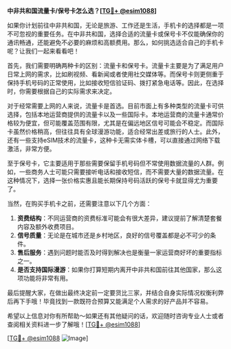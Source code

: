 **中非共和国流量卡/保号卡怎么选？[[TG💪+ @esim1088](https://t.me/s/esim1088)]**

如果你计划前往中非共和国，无论是旅游、工作还是生活，手机卡的选择都是一项不可忽视的重要任务。在中非共和国，选择合适的流量卡或保号卡不仅能确保你的通讯畅通，还能避免不必要的麻烦和高额费用。那么，如何挑选适合自己的手机卡呢？让我们一起来看看吧！

首先，我们需要明确两种卡的区别：流量卡和保号卡。流量卡主要是为了满足用户日常上网的需求，比如刷视频、看新闻或者使用社交媒体等。而保号卡则更侧重于保持手机号码的正常使用，比如接收短信验证码、拨打紧急电话等。因此，在选择时，你需要根据自己的实际需求来决定。

对于经常需要上网的人来说，流量卡是首选。目前市面上有多种类型的流量卡可供选择，包括本地运营商提供的流量卡以及一些国际卡。本地运营商的流量卡通常价格较为便宜，但可能覆盖范围有限，尤其是在偏远地区信号可能会不稳定。而国际卡虽然价格稍高，但往往具有全球漫游功能，适合经常出差或旅行的人士。此外，还有一些支持eSIM技术的流量卡，这种卡无需实体卡槽，可以直接通过网络下载激活，非常方便。

至于保号卡，它主要适用于那些需要保留手机号码但不常使用数据流量的人群。例如，一些商务人士可能只需要接听电话和接收短信，而不需要大量的数据流量。在这种情况下，选择一张价格实惠且能长期保持号码活跃的保号卡就显得尤为重要了。

当然，在购买手机卡之前，还需要注意以下几个方面：

1. **资费结构**：不同运营商的资费标准可能会有很大差异，建议提前了解清楚套餐内容及额外收费项目。
2. **信号质量**：无论是在城市还是乡村地区，良好的信号覆盖都是必不可少的条件。
3. **售后服务**：遇到问题时能否及时得到解决也是衡量一家运营商好坏的重要指标之一。
4. **是否支持国际漫游**：如果你打算短期内离开中非共和国前往其他国家，那么这项功能将非常有用。

最后提醒大家，在做出最终决定前一定要货比三家，并结合自身实际情况权衡利弊后再下手哦！毕竟找到一款既符合预算又能满足个人需求的好产品并不容易。

希望以上信息对你有所帮助～如果还有其他疑问的话，欢迎随时咨询专业人士或者查阅相关资料进一步了解哦！[[TG💪+ @esim1088](https://t.me/s/esim1088)]

[[TG💪+ @esim1088](https://t.me/s/esim1088) ![Image](https://i.postimg.cc/4NQfJmqS/Snipaste-2025-05-13-00-14-12.png)]